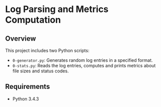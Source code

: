 # Log Parsing and Metrics Computation

## Overview

This project includes two Python scripts:
- `0-generator.py`: Generates random log entries in a specified format.
- `0-stats.py`: Reads the log entries, computes and prints metrics about file sizes and status codes.

## Requirements

- Python 3.4.3


